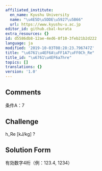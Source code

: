 ```yaml
---
affiliated_institute:
  en_name: Kyushu University
  name: "\u4E5D\u5DDE\u5927\u5B66"
  url: https://www.kyushu-u.ac.jp
editor_id: github.cbal-kurata
extra_resources: {}
id: d5586db8-12ae-4ed6-8f10-3feb21b2d222
language: ja
modified: '2019-10-03T08:28:23.796747Z'
title: "\u6761\u4EF6A\uFF1A7\uFF0Ch_Re"
title_id: "\u6761\u4EF6a7hre"
topics: []
translations: {}
version: '1.0'
---
```


## Comments
条件A：7

## Challenge
h_Re [kJ/kg] ?

## Solution Form
有効数字4桁（例：123.4,  1234）




